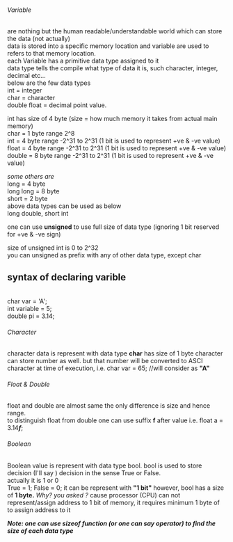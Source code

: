<h6>Variable</h6> are nothing but the human readable/understandable world which can store the data (not actually)
</br>
data is stored into a specific memory location and variable are used to refers to that memory location.
</br>
each Variable has a primitive data type assigned to it</br>
data type tells the compile what type of data it is, such character, integer, decimal etc...
</br>
below are the few data types </br>
int = integer</br>
char = character</br>
double float = decimal point value.</br>

int has size of 4 byte (size = how much memory it takes from actual main memory)
</br>
char = 1 byte range 2^8</br>
int  = 4 byte range -2^31 to  2^31 (1 bit is used to represent +ve & -ve value)</br>
float = 4 byte range -2^31 to  2^31 (1 bit is used to represent +ve & -ve value)</br>
double = 8 byte range -2^31 to  2^31 (1 bit is used to represent +ve & -ve value)</br>

<i>some others are </i></br>
long  = 4 byte</br>
long long = 8 byte</br>
short = 2 byte</br>
above data types can be used as below</br>
long double, short int</br>

one can use <b>unsigned</b> to use full size of data type (ignoring 1 bit reserved for +ve & -ve sign)</br>

size of unsigned int is 0 to 2^32</br>
you can unsigned as prefix with any of other data type, except char</br>

<h2>syntax of declaring varible</h2></br>
char var = 'A';</br>
int variable = 5;</br>
double pi = 3.14;</br>

<h6>Character</h6>character data is represent with data type <b>char</b> has size of 1 byte
character can store number as well. but that number will be converted to ASCI character at time of execution, i.e. char var = 65; //will consider as <b>"A"</b> </br>

<h6>Float & Double</h6>
float and double are almost same the only difference is size and hence range.</br>
to distinguish float from double one can use suffix <b>f</b> after value
i.e. float a = 3.14<b><i>f</b></i>;</br>

<h6>Boolean</h6>
Boolean value is represent with data type bool. bool is used to store decision (I'll say ) decision in the sense True or False.</br>
actually it is 1 or 0 </br>
True  = 1;
False  = 0;
it can be represent with <b>"1 bit"</b> however, bool has a size of <b>1 byte.</b>
<i>Why? you asked ?</i>
cause processor (CPU) can not represent/assign address to 1 bit of memory, it requires minimum 1 byte of to assign address to it </br>


<b><i>Note: one can use sizeof function (or one can say operator) to find the size of each data type </i></b>
</br>
